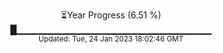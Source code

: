 <p align="center">
⏳Year Progress (6.51 %) <br>
█▁▁▁▁▁▁▁▁▁▁▁▁▁▁▁▁▁▁▁▁▁▁▁▁▁▁▁▁▁ <br>
<sub>Updated: Tue, 24 Jan 2023 18:02:46 GMT</sub>
</p>

